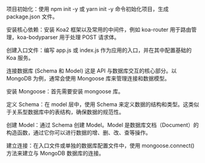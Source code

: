 项目初始化：使用 npm init -y 或 yarn init -y 命令初始化项目，生成 package.json 文件。

安装核心依赖：安装 Koa2 框架以及常用的中间件，例如 koa-router 用于路由管理，koa-bodyparser 用于处理 POST 请求体。

创建入口文件：编写 app.js 或 index.js 作为应用的入口，并在其中配置基础的 Koa 服务。

 连接数据库 (Schema 和 Model)
这是 API 与数据库交互的核心部分。以 MongoDB 为例，通常会使用 Mongoose 库来管理连接和数据模型。

安装 Mongoose：首先需要安装 mongoose 库。

定义 Schema：在 model 层中，使用 Schema 来定义数据的结构和类型。这类似于关系型数据库中的表结构，确保数据的规范性。

创建 Model：通过 Schema 创建 Model。Model 是数据库文档（Document）的构造函数，通过它你可以进行数据的增、删、改、查等操作。

建立连接：在入口文件或单独的数据库配置文件中，使用 mongoose.connect() 方法来建立与 MongoDB 数据库的连接。
